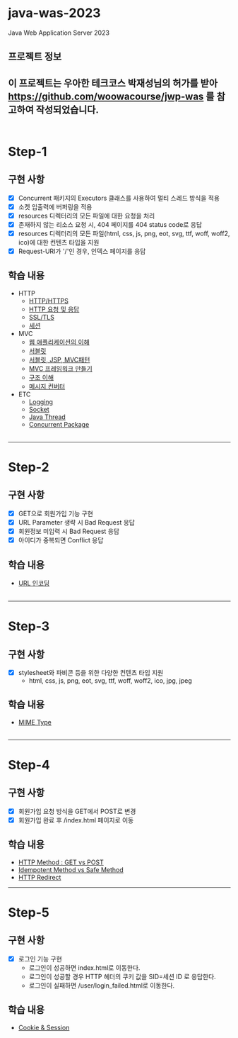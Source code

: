 # java-was-2023

Java Web Application Server 2023

## 프로젝트 정보 

이 프로젝트는 우아한 테크코스 박재성님의 허가를 받아 https://github.com/woowacourse/jwp-was 
를 참고하여 작성되었습니다.
<br><br>
---
# Step-1
## 구현 사항
- [x] Concurrent 패키지의 Executors 클래스를 사용하여 멀티 스레드 방식을 적용
- [x] 소켓 입출력에 버퍼링을 적용
- [x] resources 디렉터리의 모든 파일에 대한 요청을 처리
- [x] 존재하지 않는 리소스 요청 시, 404 페이지를 404 status code로 응답
- [x] resources 디렉터리의 모든 파일(html, css, js, png, eot, svg, ttf, woff, woff2, ico)에 대한 컨텐츠 타입을 지원
- [x] Request-URI가 '/'인 경우, 인덱스 페이지를 응답

## 학습 내용
- HTTP
  - [HTTP/HTTPS](https://github.com/csct3434/be-was/wiki/HTTP%EC%99%80-HTTPS)
  - [HTTP 요청 및 응답](https://github.com/csct3434/be-was/wiki/HTTP-%EC%9A%94%EC%B2%AD-%EB%B0%8F-%EC%9D%91%EB%8B%B5)
  - [SSL/TLS](https://github.com/csct3434/be-was/wiki/SSL-TLS)
  - [세션](https://github.com/csct3434/be-was/wiki/%EC%84%B8%EC%85%98)
- MVC
  - [웹 애플리케이션의 이해](https://github.com/csct3434/be-was/wiki/MVC-%E2%80%90-1.-%EC%9B%B9-%EC%95%A0%ED%94%8C%EB%A6%AC%EC%BC%80%EC%9D%B4%EC%85%98%EC%9D%98-%EC%9D%B4%ED%95%B4)
  - [서블릿](https://github.com/csct3434/be-was/wiki/MVC-%E2%80%90-2.-%EC%84%9C%EB%B8%94%EB%A6%BF)
  - [서블릿, JSP, MVC패턴](https://github.com/csct3434/be-was/wiki/MVC-%E2%80%90-3.-%EC%84%9C%EB%B8%94%EB%A6%BF,JSP,-MVC%ED%8C%A8%ED%84%B4)
  - [MVC 프레임워크 만들기](https://github.com/csct3434/be-was/wiki/MVC-%E2%80%90-4.-MVC-%ED%94%84%EB%A0%88%EC%9E%84%EC%9B%8C%ED%81%AC-%EB%A7%8C%EB%93%A4%EA%B8%B0)
  - [구조 이해](https://github.com/csct3434/be-was/wiki/MVC-%E2%80%90-5.-%EA%B5%AC%EC%A1%B0-%EC%9D%B4%ED%95%B4)
  - [메시지 컨버터](https://github.com/csct3434/be-was/wiki/MVC-%E2%80%90-6.-%EB%A9%94%EC%8B%9C%EC%A7%80-%EC%BB%A8%EB%B2%84%ED%84%B0)
- ETC
  - [Logging](https://github.com/csct3434/be-was/wiki/%EB%A1%9C%EA%B9%85)
  - [Socket](https://github.com/csct3434/be-was/wiki/%EC%86%8C%EC%BC%93)
  - [Java Thread](https://github.com/csct3434/be-was/wiki/Java-Thread)
  - [Concurrent Package](https://github.com/csct3434/be-was/wiki/concurrent-package)
<br><br>
---
# Step-2
## 구현 사항
- [x] GET으로 회원가입 기능 구현
- [x] URL Parameter 생략 시 Bad Request 응답
- [x] 회원정보 미입력 시 Bad Request 응답
- [x] 아이디가 중복되면 Conflict 응답
## 학습 내용
- [URL 인코딩](https://github.com/csct3434/be-was/wiki/URL-Encoding)
<br><br>

---
# Step-3
## 구현 사항
- [x] stylesheet와 파비콘 등을 위한 다양한 컨텐츠 타입 지원
  - html, css, js, png, eot, svg, ttf, woff, woff2, ico, jpg, jpeg
## 학습 내용
- [MIME Type](https://github.com/csct3434/be-was/wiki/MIME-Type)
<br><br>
---
# Step-4
## 구현 사항
- [x] 회원가입 요청 방식을 GET에서 POST로 변경
- [x] 회원가입 완료 후 /index.html 페이지로 이동
## 학습 내용
- [HTTP Method : GET vs POST](https://github.com/csct3434/be-was/wiki/GET-vs-POST)
- [Idempotent Method vs Safe Method](https://github.com/csct3434/be-was/wiki/Idempotent-Method-vs-Safe-Method)
- [HTTP Redirect](https://github.com/csct3434/be-was/wiki/HTTP-Redirect)
---
# Step-5
## 구현 사항
- [x] 로그인 기능 구현
  - 로그인이 성공하면 index.html로 이동한다.
  - 로그인이 성공할 경우 HTTP 헤더의 쿠키 값을 SID=세션 ID 로 응답한다.
  - 로그인이 실패하면 /user/login_failed.html로 이동한다.
## 학습 내용
- [Cookie & Session](https://github.com/csct3434/be-was/wiki/Cookie-&-Session)